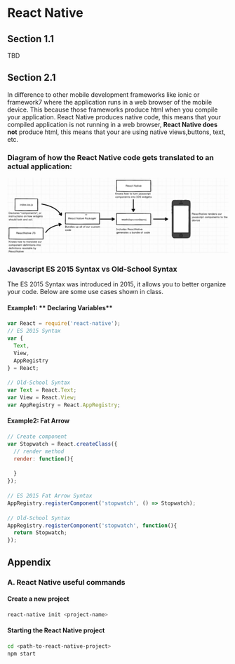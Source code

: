 # React Native

## Section 1.1
 TBD
## Section 2.1
In difference to other mobile development frameworks like ionic or framework7 where the application runs in a web browser of the mobile device. This because those frameworks produce html when you compile your application. React Native produces native code, this means that your compiled application is not running in a web browser, **React Native does not** produce html, this means that your are using native views,buttons, text, etc.

### Diagram of how the React Native code gets translated to an actual application:

![Figure 1](images/ReactNative-Diagram.png "How the React Native code gets translated to an actual application")

### Javascript **ES 2015 Syntax** vs **Old-School Syntax**
The ES 2015 Syntax was introduced in 2015, it allows you to better organize your code. Below are some use cases shown in class.

#### Example1: ** Declaring Variables**

```javascript
var React = require('react-native');
// ES 2015 Syntax
var {
  Text,
  View,
  AppRegistry
} = React;

// Old-School Syntax
var Text = React.Text;
var View = React.View;
var AppRegistry = React.AppRegistry;
```

#### Example2: **Fat Arrow**
```javascript
// Create component
var Stopwatch = React.createClass({
  // render method
  render: function(){

  }
});

// ES 2015 Fat Arrow Syntax
AppRegistry.registerComponent('stopwatch', () => Stopwatch);

// Old-School Syntax
AppRegistry.registerComponent('stopwatch', function(){
  return Stopwatch;
});
```

## Appendix

### A. React Native useful commands

#### Create a new project
```bash
react-native init <project-name>
```

#### Starting the React Native project

```bash
cd <path-to-react-native-project>
npm start
```
